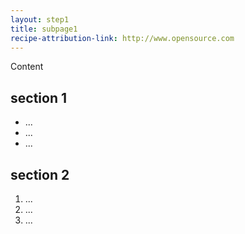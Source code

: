 ```yaml
---
layout: step1
title: subpage1
recipe-attribution-link: http://www.opensource.com
---
```

Content

## section 1

* ...
* ...
* ...

## section 2

1. ...
2. ...
3. ...